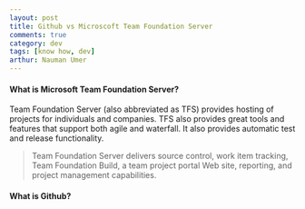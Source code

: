 ```yaml
---
layout: post
title: Github vs Microscoft Team Foundation Server
comments: true
category: dev
tags: [know how, dev]
arthur: Nauman Umer 
---
```


#### What is Microsoft Team Foundation Server?
Team Foundation Server (also abbreviated as TFS) provides hosting of projects for individuals and companies. TFS also provides great tools and features that support both agile and waterfall. It also provides automatic test and release functionality.

> Team Foundation Server delivers source control, work item tracking, Team Foundation Build, a team project portal Web site, reporting, and project management capabilities.

#### What is Github?


